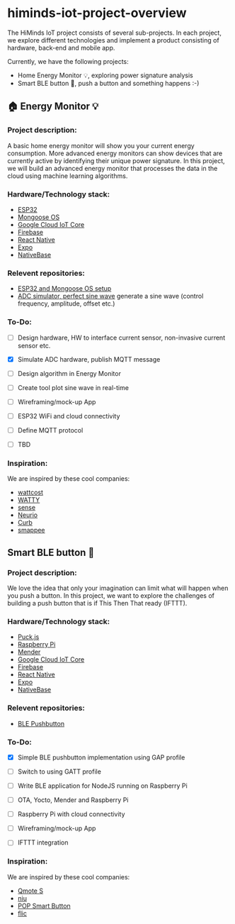 # himinds-iot-project-overview
The HiMinds IoT project consists of several sub-projects. In each project, we explore different technologies and implement a product consisting of hardware, back-end and mobile app.

Currently, we have the following projects:

* Home Energy Monitor :bulb:, exploring power signature analysis
* Smart BLE button :radio_button:, push a button and something happens :-)


## :house: Energy Monitor :bulb:

### Project description:
A basic home energy monitor will show you your current energy consumption. More advanced energy monitors can show devices that
are currently active by identifying their unique power signature. In this project, we will build an advanced energy monitor that processes the data in the cloud using machine learning algorithms.

### Hardware/Technology stack:
* [ESP32](https://www.espressif.com/en/products/hardware/socs)
* [Mongoose OS](https://mongoose-os.com/)
* [Google Cloud IoT Core](https://cloud.google.com/iot-core/)
* [Firebase](https://firebase.google.com/)
* [React Native](https://facebook.github.io/react-native/)
* [Expo](https://expo.io/)
* [NativeBase](https://nativebase.io/)

### Relevent repositories:
* [ESP32 and Mongoose OS setup](https://github.com/HiMinds/himinds-iot-project-embedded-esp32-mongoose-os-vscode-setup)
* [ADC simulator, perfect sine wave](https://github.com/HiMinds/himinds-iot-project-embedded-pc-nodejs-mqtt-adc-simulator) generate a sine wave (control frequency, amplitude, offset etc.)

### To-Do:
- [ ] Design hardware, HW to interface current sensor, non-invasive current sensor etc.
- [X] Simulate ADC hardware, publish MQTT message 
- [ ] Design algorithm in Energy Monitor
- [ ] Create tool plot sine wave in real-time
- [ ] Wireframing/mock-up App
- [ ] ESP32 WiFi and cloud connectivity
- [ ] Define MQTT protocol
- [ ] TBD


### Inspiration:
We are inspired by these cool companies:

* [wattcost](https://www.wattcost.com/)
* [WATTY](https://watty.io/)
* [sense](https://sense.com/)
* [Neurio](https://www.neur.io/)
* [Curb](https://energycurb.com/)
* [smappee](https://www.smappee.com/be_en/our-technology)


## Smart BLE button :radio_button:

### Project description:
We love the idea that only your imagination can limit what will happen when you push a button. In this project, we want to explore the challenges of building a push button that is if This Then That ready (IFTTT).

### Hardware/Technology stack:
* [Puck.js](https://www.puck-js.com/)
* [Raspberry Pi](https://www.raspberrypi.org/)
* [Mender](https://mender.io/)
* [Google Cloud IoT Core](https://cloud.google.com/iot-core/)
* [Firebase](https://firebase.google.com/)
* [React Native](https://facebook.github.io/react-native/)
* [Expo](https://expo.io/)
* [NativeBase](https://nativebase.io/)

### Relevent repositories:
* [BLE Pushbutton](https://github.com/HiMinds/himinds-iot-project-embedded-sensor-pushbutton-ble)

### To-Do:
- [x] Simple BLE pushbutton implementation using GAP profile
- [ ] Switch to using GATT profile
- [ ] Write BLE application for NodeJS running on Raspberry Pi
- [ ] OTA, Yocto, Mender and Raspberry Pi
- [ ] Raspberry Pi with cloud connectivity
- [ ] Wireframing/mock-up App
- [ ] IFTTT integration


### Inspiration:
We are inspired by these cool companies:

* [Qmote S](https://qblinks.com/)
* [niu](https://www.myniu.fr/en/)
* [POP Smart Button](https://www.logitech.com/en-us/product/pop-smart-button)
* [flic](https://flic.io/)
